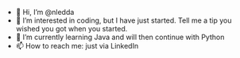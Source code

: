 - 👋 Hi, I’m @nledda
- 👀 I’m interested in coding, but I have just started. Tell me a tip you wished you got when you started.
- 🌱 I’m currently learning Java and will then continue with Python
- 📫 How to reach me: just via LinkedIn

<!---
nledda/nledda is a ✨ special ✨ repository because its `README.md` (this file) appears on your GitHub profile.
You can click the Preview link to take a look at your changes.
--->
